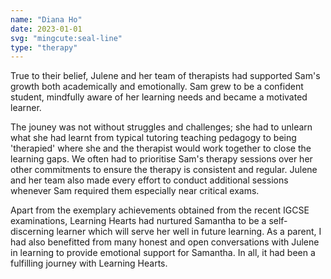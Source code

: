 ```yaml
---
name: "Diana Ho"
date: 2023-01-01
svg: "mingcute:seal-line"
type: "therapy"
---
```

True to their belief, Julene and her team of therapists had supported Sam's growth both academically and emotionally. Sam grew to be a confident student, mindfully aware of her learning needs and became a motivated learner. 


The jouney was not without struggles and challenges; she had to unlearn what she had learnt from typical tutoring teaching pedagogy to being 'therapied' where she and the therapist would work together to close the learning gaps. We often had to prioritise Sam's therapy sessions over her other commitments to ensure the therapy is consistent and regular. Julene and her team also made every effort to conduct additional sessions whenever Sam required them especially near critical exams. 


Apart from the exemplary achievements obtained from the recent IGCSE examinations, Learning Hearts had nurtured Samantha to be a self-discerning   learner which will serve her well in future learning. As a parent, I had also benefitted from many honest and open conversations with Julene in learning to provide emotional support for Samantha. In all, it had been a fulfilling journey with Learning Hearts.

